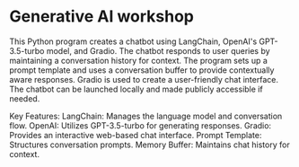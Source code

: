 # Generative AI workshop

This Python program creates a chatbot using LangChain, OpenAI's GPT-3.5-turbo model, and Gradio. The chatbot responds to user queries by maintaining a conversation history for context. The program sets up a prompt template and uses a conversation buffer to provide contextually aware responses. Gradio is used to create a user-friendly chat interface. The chatbot can be launched locally and made publicly accessible if needed.

Key Features:
LangChain: Manages the language model and conversation flow.
OpenAI: Utilizes GPT-3.5-turbo for generating responses.
Gradio: Provides an interactive web-based chat interface.
Prompt Template: Structures conversation prompts.
Memory Buffer: Maintains chat history for context.
